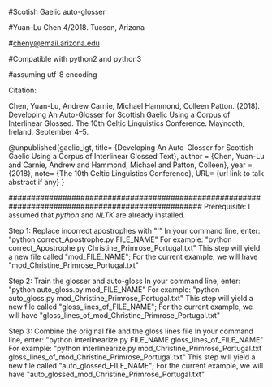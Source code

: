#Scotish Gaelic auto-glosser

#Yuan-Lu Chen 4/2018. Tucson, Arizona

#cheny@email.arizona.edu

#Compatible with python2 and python3

#assuming utf-8 encoding


Citation:

Chen, Yuan-Lu, Andrew Carnie, Michael Hammond, Colleen Patton. (2018). Developing An Auto-Glosser for Scottish Gaelic Using a Corpus of Interlinear Glossed. The 10th Celtic Linguistics Conference. Maynooth, Ireland. September 4–5.

@unpublished{gaelic_igt,
title= {Developing An Auto-Glosser for Scottish Gaelic Using a Corpus of Interlinear Glossed Text},
author = {Chen, Yuan-Lu and Carnie, Andrew and Hammond, Michael and Patton, Colleen},
year = {2018},
note= {The 10th Celtic Linguistics Conference},
URL= {url link to talk abstract if any}
}    

###################################################################################################
Prerequisite:
	I assumed that *python* and *NLTK* are already installed.  

Step 1: Replace incorrect apostrophes with "'"
	In your command line, enter:
		"python correct_Apostrophe.py FILE_NAME"
	For example:
	 	"python correct_Apostrophe.py Christine_Primrose_Portugal.txt"
	This step will yield a new file called "mod_FILE_NAME"; 
	For the current example, we will have "mod_Christine_Primrose_Portugal.txt"  

Step 2: Train the glosser and auto-gloss
	In your command line, enter:
		"python auto_gloss.py mod_FILE_NAME"
	For example:
		"python auto_gloss.py mod_Christine_Primrose_Portugal.txt"
	This step will yield a new file called "gloss_lines_of_FILE_NAME"; 
	For the current example, we will have "gloss_lines_of_mod_Christine_Primrose_Portugal.txt"  

Step 3: Combine the original file and the gloss lines file
	In your command line, enter:
		"python interlinearize.py FILE_NAME gloss_lines_of_FILE_NAME"
	For example:
		"python interlinearize.py mod_Christine_Primrose_Portugal.txt gloss_lines_of_mod_Christine_Primrose_Portugal.txt" 
	This step will yield a new file called "auto_glossed_FILE_NAME"; 
	For the current example, we will have "auto_glossed_mod_Christine_Primrose_Portugal.txt"  


